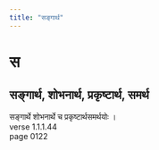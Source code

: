 ```yaml
---
title: "सङ्गार्थ"
---
```


# स
## सङ्गार्थ, शोभनार्थ, प्रकृष्टार्थ, समर्थ
सङ्गार्थे शोभनार्थे च प्रकृष्टार्थसमर्थयोः ।<BR>verse 1.1.1.44<BR>page 0122

